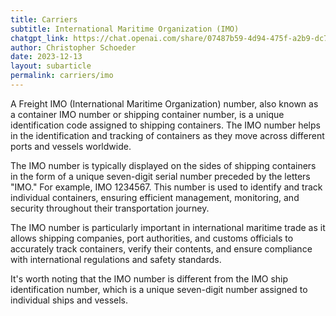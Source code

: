```yaml
---
title: Carriers
subtitle: International Maritime Organization (IMO)
chatgpt_link: https://chat.openai.com/share/07487b59-4d94-475f-a2b9-dc72faf361e9
author: Christopher Schoeder
date: 2023-12-13
layout: subarticle
permalink: carriers/imo
---
```


A Freight IMO (International Maritime Organization) number, also known as a container IMO number or shipping container number, is a unique identification code assigned to shipping containers. The IMO number helps in the identification and tracking of containers as they move across different ports and vessels worldwide.

The IMO number is typically displayed on the sides of shipping containers in the form of a unique seven-digit serial number preceded by the letters "IMO." For example, IMO 1234567. This number is used to identify and track individual containers, ensuring efficient management, monitoring, and security throughout their transportation journey.

The IMO number is particularly important in international maritime trade as it allows shipping companies, port authorities, and customs officials to accurately track containers, verify their contents, and ensure compliance with international regulations and safety standards.

It's worth noting that the IMO number is different from the IMO ship identification number, which is a unique seven-digit number assigned to individual ships and vessels.
